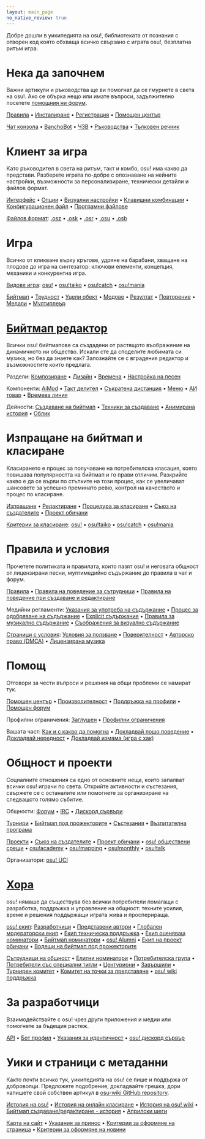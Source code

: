 ```yaml
---
layout: main_page
no_native_review: true
---
```


<!-- Do not add any empty lines inside this div. -->

<div class="wiki-main-page__blurb">
Добре дошли в уикипедията на osu!, библиотеката от познания с отворен код която обхваща всичко свързано с играта osu!, безплатна ритъм игра.
</div>

<div class="wiki-main-page__panels">
<div class="wiki-main-page-panel wiki-main-page-panel--full">

# Нека да започнем

Важни артикули и ръководства ще ви помогнат да се гмурнете в света на osu!. Ако се обърка нещо или имате въпроси, задължително посетете [помощния ни форум](https://osu.ppy.sh/forum/5).

[Правила](/wiki/Rules) • [Инсталиране](/wiki/Client/Installation) • [Регистрация](/wiki/Registration) • [Помощен център](/wiki/Help_centre)

[Чат конзола](/wiki/Client/Interface/Chat_console) • [BanchoBot](/wiki/BanchoBot) • [ЧЗВ](/wiki/FAQ) • [Ръководства](/wiki/Guides) • [Тълковен речник](/wiki/Sitemap)

</div>
<div class="wiki-main-page-panel">

# Клиент за игра

Като ръководител в света на ритъм, такт и комбо, osu! има какво да представи. Разберете играта по-добре с опознаване на нейните настройки, възможности за персонализиране, технически детайли и файлов формат.

[Интерфейс](/wiki/Client/Interface) • [Опции](/wiki/Client/Options) • [Визуални настройки](/wiki/Client/Interface/Visual_settings) • [Клавишни комбинации](/wiki/Client/Keyboard_shortcuts) • [Конфигурационен файл](/wiki/Client/Program_files/User_configuration_file) • [Програмни файлове](/wiki/Client/Program_files)

[Файлов формат](/wiki/Client/File_formats): [.osz](/wiki/Client/File_formats/osz_(file_format)) • [.osk](/wiki/Client/File_formats/osk_(file_format)) • [.osr](/wiki/Client/File_formats/osr_(file_format)) • [.osu](/wiki/Client/File_formats/osu_(file_format)) • [.osb](/wiki/Client/File_formats/osb_(file_format))

</div>
<div class="wiki-main-page-panel">

# Игра

Всичко от кликване върху кръгове, удряне на барабани, хващане на плодове до игра на синтезатор: ключови елементи, концепция, механики и конкурентна игра.

[Видове игра](/wiki/Game_mode): [osu!](/wiki/Game_mode/osu!) • [osu!taiko](/wiki/Game_mode/osu!taiko) • [osu!catch](/wiki/Game_mode/osu!catch) • [osu!mania](/wiki/Game_mode/osu!mania)

[Бийтмап](/wiki/Beatmap) • [Трудност](/wiki/Beatmap/Difficulty) • [Уцели обект](/wiki/Gameplay/Hit_object) • [Модове](/wiki/Gameplay/Game_modifier) • [Резултат](/wiki/Gameplay/Score) • [Повторение](/wiki/Gameplay/Replay) • [Медали](/wiki/Medals) • [Мултиплеър](/wiki/Client/Interface/Multiplayer)

</div>
<div class="wiki-main-page-panel">

# [Бийтмап редактор](/wiki/Client/Beatmap_editor)

Всички osu! бийтмапове са създадени от растящото въображение на динамичното ни общество. Искали сте да споделите любимата си музика, но без да знаете как? Запознайте се с вградения редактор и възможностите които предлага.

Раздели: [Композиране](/wiki/Client/Beatmap_editor/Compose) • [Дизайн](/wiki/Client/Beatmap_editor/Design) • [Времена](/wiki/Client/Beatmap_editor/Timing) • [Настройка на песен](/wiki/Client/Beatmap_editor/Song_setup)

Компоненти: [AiMod](/wiki/Client/Beatmap_editor/AiMod) • [Такт делител](/wiki/Client/Beatmap_editor/Beat_snap_divisor) • [Съкратена дистанция](/wiki/Client/Beatmap_editor/Distance_snap) • [Меню](/wiki/Client/Beatmap_editor/Menu) • [АИ товар](/wiki/Client/Beatmap_editor/SB_load) • [Времева линия](/wiki/Client/Beatmap_editor/Timelines)

Дейности: [Създаване на бийтмап](/wiki/Beatmapping) • [Техники за създаване](/wiki/Beatmapping/Mapping_techniques) • [Анимирана история](/wiki/Storyboard) • [Облик](/wiki/Skinning)

</div>
<div class="wiki-main-page-panel">

# Изпращане на бийтмап и класиране

Класирането е процес за получаване на потребителска класация, която повишава популярността на бийтмап и го прави отличим. Разкрийте какво е да се върви по стъпките на този процес, как се увеличават шансовете за успешно преминато ревю, контрол на качеството и процес по класиране.

[Изпращане](/wiki/Beatmapping/Beatmap_submission) • [Редактиране](/wiki/Modding) • [Процедура за класиране](/wiki/Beatmap_ranking_procedure) • [Съюз на създателите](/wiki/Community/Mappers_Guild) • [Проект обичани](/wiki/Community/Project_Loved)

[Критерии за класиране](/wiki/Ranking_criteria): [osu!](/wiki/Ranking_criteria/osu!) • [osu!taiko](/wiki/Ranking_criteria/osu!taiko) • [osu!catch](/wiki/Ranking_criteria/osu!catch) • [osu!mania](/wiki/Ranking_criteria/osu!mania)

</div>
<div class="wiki-main-page-panel">

# Правила и условия

Прочетете политиката и правилата, които пазят osu! и неговата общност от лицензирани песни, мултимедийно съдържание до правила в чат и форум.

[Правила](/wiki/Rules) • [Правила на поведение за сътрудници](/wiki/Rules/Contributor_code_of_conduct) • [Правила на поведение при създаване и редактиране](/wiki/Rules/Code_of_conduct_for_modding_and_mapping)

Медийни регламенти: [Указания за употреба на съдържание](/wiki/Rules/Content_usage_guidelines) • [Процес за одобряване на съдържание](/wiki/Rules/Content_voting_process) • [Explicit съдържание](/wiki/Rules/Explicit_content) • [Правила за музикално съдържание](/wiki/Rules/Song_content_rules) • [Съображения за визуално съдържание](/wiki/Rules/Visual_content_considerations)

[Страници с условия](/wiki/Legal): [Условия за ползване](/wiki/Legal/Terms) • [Поверителност](/wiki/Legal/Privacy) • [Авторско право (DMCA)](/wiki/Legal/Copyright) • [Лицензирана музика](/wiki/Legal/Music_licensing)

</div>
<div class="wiki-main-page-panel">

# Помощ

Отговори за чести въпроси и решения на общи проблеми се намират тук.

[Помощен център](/wiki/Help_centre) • [Производителност](/wiki/Performance_troubleshooting) • [Поддръжка на профили](/wiki/People/Account_support_team) • [Помощен форум](https://osu.ppy.sh/forum/5)

Профилни ограничения: [Заглушен](/wiki/Silence) • [Профилни ограничения](/wiki/Help_centre/Account_restrictions)

Вашата част: [Как и с какво да помогна](/wiki/Community/How_you_can_help!) • [Докладвай лошо поведение](/wiki/Reporting_bad_behaviour) • [Докладвай нередност](/wiki/Reporting_bad_behaviour/Abuse) • [Докладвай измама (игра с хак)](/wiki/Reporting_bad_behaviour/Handling_foul_play)

</div>
<div class="wiki-main-page-panel">

# Общност и проекти

Социалните отношения са едно от основните неща, които запалват всички osu! играчи по света. Открийте активности и състезания, свържете се с останалите или помогнете за организиране на следващото голямо събитие.

Общности: [Форум](/wiki/Community/Forum) • [IRC](/wiki/Community/Internet_Relay_Chat) • [Дискорд сървъри](/wiki/Community/Discord_servers)

[Турнири](/wiki/Tournaments) • [Бийтмап под прожекторите](/wiki/Beatmap_Spotlights) • [Състезания](/wiki/Contests) • [Възпитателна програма](/wiki/Community/Community_Mentorship_Program)

[Проекти](/wiki/Community/Projects) • [Съюз на създателите](/wiki/Community/Mappers_Guild) • [Проект обичани](/wiki/Community/Project_Loved) • [osu! обществени срещи](/wiki/Community/osu!_community_meetings) • [osu!academy](/wiki/Community/Video_series/osu!academy) • [osu!mapping](/wiki/Community/Video_series/osu!mapping) • [osu!monthly](/wiki/Community/osu!monthly) • [osu!talk](/wiki/Community/Video_series/osu!talk)

Организатори: [osu! UCI](/wiki/Community/Organisations/osu!_UCI)

</div>
<div class="wiki-main-page-panel">

# [Хора](/wiki/People)

osu! нямаше да съществува без всички потребители помагащи с разработка, поддръжка и управление на общност: техните усилия, време и решения поддържащи играта жива и просперираща.

[osu! екип](/wiki/People/osu!_team): [Разработчици](/wiki/People/Developers) • [Представени автори](/wiki/People/Featured_Artists) • [Глобален модераторски екип](/wiki/People/Global_Moderation_Team) • [Екип техническа поддръжка](/wiki/People/Technical_Support_Team) • [Екип оценяващ номинатори](/wiki/People/Nomination_Assessment_Team) • [Бийтмап номинатори](/wiki/People/Beatmap_Nominators) • [osu! Alumni](/wiki/People/osu!_Alumni) • [Екип на проект обичани](/wiki/People/Project_Loved_Team) • [Водещи на бийтмап под прожекторите](/wiki/People/Beatmap_Spotlight_Curators)

[Сътрудници на общност](/wiki/People/Community_Contributors) • [Елитни номинатори](/wiki/People/Elite_Nominators) • [Потребителска група](/wiki/People/User_group) • [Потребители със специални титли](/wiki/People/Users_with_unique_titles) • [Центуриони](/wiki/People/Centurions) • [Завършили](/wiki/People/Completionists) • [Турнирен комитет](/wiki/People/Tournament_Committee) • [Комитет на точки за представяне](/wiki/People/Performance_Points_Committee) • [osu! wiki поддръжка](/wiki/People/osu!_wiki_maintainers)

</div>
<div class="wiki-main-page-panel">

# За разработчици

Взаимодействайте с osu! чрез други приложения и медии или помогнете за бъдещия растеж.

[API](/wiki/osu!api) • [Бот профил](/wiki/Bot_account) • [Указания за идентичност](/wiki/Brand_identity_guidelines) • [osu! дискорд сървър](/wiki/Community/osu!_Discord_server)

</div>
<div class="wiki-main-page-panel">

# Уики и страници с метаданни

Както почти всичко тук, уикипедията на osu! се пише и поддържа от доброволци. Предложете подобрение, докладвайте грешка, дори напишете свой собствен артикул в [osu-wiki GitHub repository](https://github.com/ppy/osu-wiki).

[История на osu!](/wiki/History_of_osu!) • [История на онлайн класиране](/wiki/History_of_osu!/Online_rankings) • [История на osu! wiki](/wiki/History_of_osu!/osu!_wiki) • [Бийтмап създаване/редактиране - история](/wiki/History_of_osu!/Mapping_and_modding_timeline) • [Априлски шеги](/wiki/History_of_osu!/April_Fools)

[Карта на сайт](/wiki/Sitemap) • [Указания за принос](/wiki/osu!_wiki/Contribution_guide) • [Критерии за оформяне на страница](/wiki/Article_styling_criteria) • [Критерии за оформяне на новини](/wiki/News_styling_criteria)

</div>
</div>
